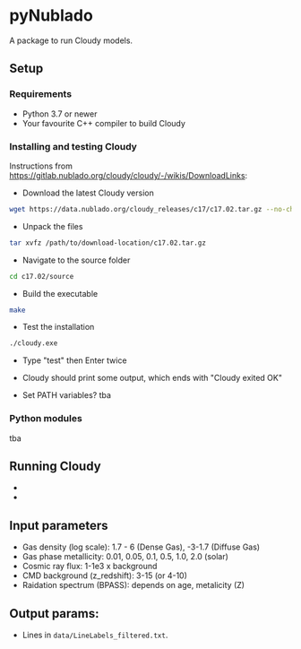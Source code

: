# pyNublado

A package to run Cloudy models.

## Setup
### Requirements
 * Python 3.7 or newer
 * Your favourite C++ compiler to build Cloudy


### Installing and testing Cloudy
Instructions from https://gitlab.nublado.org/cloudy/cloudy/-/wikis/DownloadLinks:
* Download the latest Cloudy version
```bash 
wget https://data.nublado.org/cloudy_releases/c17/c17.02.tar.gz --no-check-certificate
```
* Unpack the files
```bash
tar xvfz /path/to/download-location/c17.02.tar.gz
```
* Navigate to the source folder
```bash
cd c17.02/source
```
* Build the executable
```bash
make
```
* Test the installation  
```bash
./cloudy.exe
```
* Type "test" then Enter twice
* Cloudy should print some output, which ends with "Cloudy exited OK"

* Set PATH variables? tba

### Python modules
tba


## Running Cloudy

* 
* 


## Input parameters
* Gas density (log scale): 1.7 - 6 (Dense Gas), -3-1.7 (Diffuse Gas)
* Gas phase metallicity: 0.01, 0.05, 0.1, 0.5, 1.0, 2.0 (solar)
* Cosmic ray flux: 1-1e3 x background
* CMD background (z_redshift): 3-15 (or 4-10)
* Raidation spectrum (BPASS): depends on age, metalicity (Z)

## Output params:
* Lines in ```data/LineLabels_filtered.txt```.

